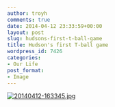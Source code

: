 ```yaml
---
author: troyh
comments: true
date: 2014-04-12 23:33:59+00:00
layout: post
slug: hudsons-first-t-ball-game
title: Hudson's first T-ball game
wordpress_id: 7426
categories:
- Our Life
post_format:
- Image
---
```


  
  
[![20140412-163345.jpg](https://troyandgay.files.wordpress.com/2014/04/20140412-163345.jpg)](https://troyandgay.files.wordpress.com/2014/04/20140412-163345.jpg)
